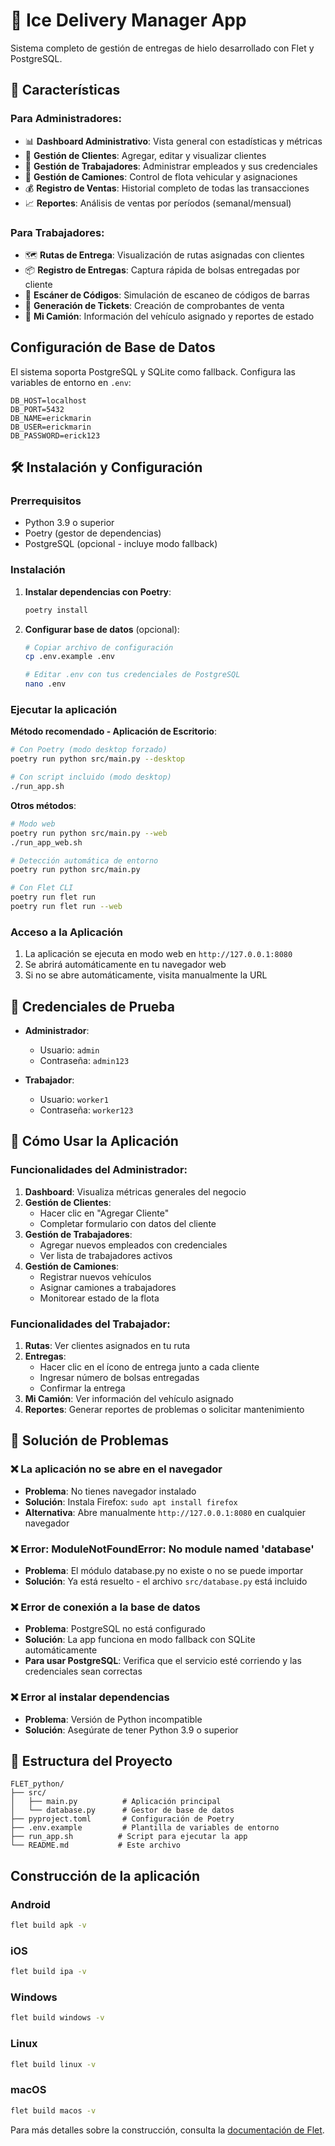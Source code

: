 # 🧊 Ice Delivery Manager App

Sistema completo de gestión de entregas de hielo desarrollado con Flet y PostgreSQL.

## 🚀 Características

### Para Administradores:
- 📊 **Dashboard Administrativo**: Vista general con estadísticas y métricas
- 👥 **Gestión de Clientes**: Agregar, editar y visualizar clientes
- 🏢 **Gestión de Trabajadores**: Administrar empleados y sus credenciales
- 🚛 **Gestión de Camiones**: Control de flota vehicular y asignaciones
- 💰 **Registro de Ventas**: Historial completo de todas las transacciones
- 📈 **Reportes**: Análisis de ventas por períodos (semanal/mensual)

### Para Trabajadores:
- 🗺️ **Rutas de Entrega**: Visualización de rutas asignadas con clientes
- 📦 **Registro de Entregas**: Captura rápida de bolsas entregadas por cliente
- 📱 **Escáner de Códigos**: Simulación de escaneo de códigos de barras
- 🧾 **Generación de Tickets**: Creación de comprobantes de venta
- 🚚 **Mi Camión**: Información del vehículo asignado y reportes de estado

## Configuración de Base de Datos

El sistema soporta PostgreSQL y SQLite como fallback. Configura las variables de entorno en `.env`:

```env
DB_HOST=localhost
DB_PORT=5432
DB_NAME=erickmarin
DB_USER=erickmarin
DB_PASSWORD=erick123
```

## 🛠️ Instalación y Configuración

### Prerrequisitos
- Python 3.9 o superior
- Poetry (gestor de dependencias)
- PostgreSQL (opcional - incluye modo fallback)

### Instalación

1. **Instalar dependencias con Poetry**:
   ```bash
   poetry install
   ```

2. **Configurar base de datos** (opcional):
   ```bash
   # Copiar archivo de configuración
   cp .env.example .env
   
   # Editar .env con tus credenciales de PostgreSQL
   nano .env
   ```

### Ejecutar la aplicación

**Método recomendado - Aplicación de Escritorio**:
```bash
# Con Poetry (modo desktop forzado)
poetry run python src/main.py --desktop

# Con script incluido (modo desktop)
./run_app.sh
```

**Otros métodos**:
```bash
# Modo web
poetry run python src/main.py --web
./run_app_web.sh

# Detección automática de entorno
poetry run python src/main.py

# Con Flet CLI
poetry run flet run
poetry run flet run --web
```

### Acceso a la Aplicación
1. La aplicación se ejecuta en modo web en `http://127.0.0.1:8080`
2. Se abrirá automáticamente en tu navegador web
3. Si no se abre automáticamente, visita manualmente la URL

## 👤 Credenciales de Prueba

- **Administrador**: 
  - Usuario: `admin`
  - Contraseña: `admin123`
  
- **Trabajador**: 
  - Usuario: `worker1`
  - Contraseña: `worker123`

## 📱 Cómo Usar la Aplicación

### Funcionalidades del Administrador:
1. **Dashboard**: Visualiza métricas generales del negocio
2. **Gestión de Clientes**: 
   - Hacer clic en "Agregar Cliente"
   - Completar formulario con datos del cliente
3. **Gestión de Trabajadores**:
   - Agregar nuevos empleados con credenciales
   - Ver lista de trabajadores activos
4. **Gestión de Camiones**:
   - Registrar nuevos vehículos
   - Asignar camiones a trabajadores
   - Monitorear estado de la flota

### Funcionalidades del Trabajador:
1. **Rutas**: Ver clientes asignados en tu ruta
2. **Entregas**: 
   - Hacer clic en el ícono de entrega junto a cada cliente
   - Ingresar número de bolsas entregadas
   - Confirmar la entrega
3. **Mi Camión**: Ver información del vehículo asignado
4. **Reportes**: Generar reportes de problemas o solicitar mantenimiento

## 🔧 Solución de Problemas

### ❌ La aplicación no se abre en el navegador
- **Problema**: No tienes navegador instalado
- **Solución**: Instala Firefox: `sudo apt install firefox`
- **Alternativa**: Abre manualmente `http://127.0.0.1:8080` en cualquier navegador

### ❌ Error: ModuleNotFoundError: No module named 'database'
- **Problema**: El módulo database.py no existe o no se puede importar
- **Solución**: Ya está resuelto - el archivo `src/database.py` está incluido

### ❌ Error de conexión a la base de datos
- **Problema**: PostgreSQL no está configurado
- **Solución**: La app funciona en modo fallback con SQLite automáticamente
- **Para usar PostgreSQL**: Verifica que el servicio esté corriendo y las credenciales sean correctas

### ❌ Error al instalar dependencias
- **Problema**: Versión de Python incompatible
- **Solución**: Asegúrate de tener Python 3.9 o superior

## 📝 Estructura del Proyecto

```
FLET_python/
├── src/
│   ├── main.py          # Aplicación principal
│   └── database.py      # Gestor de base de datos
├── pyproject.toml       # Configuración de Poetry
├── .env.example         # Plantilla de variables de entorno
├── run_app.sh          # Script para ejecutar la app
└── README.md           # Este archivo
```

## Construcción de la aplicación

### Android

```bash
flet build apk -v
```

### iOS

```bash
flet build ipa -v
```

### Windows

```bash
flet build windows -v
```

### Linux

```bash
flet build linux -v
```

### macOS

```bash
flet build macos -v
```

Para más detalles sobre la construcción, consulta la [documentación de Flet](https://flet.dev/docs/).
